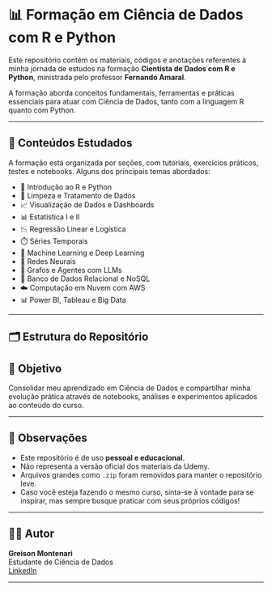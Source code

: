 # 📊 Formação em Ciência de Dados com R e Python

Este repositório contém os materiais, códigos e anotações referentes à minha jornada de estudos na formação **Cientista de Dados com R e Python**, ministrada pelo professor **Fernando Amaral**.

A formação aborda conceitos fundamentais, ferramentas e práticas essenciais para atuar com Ciência de Dados, tanto com a linguagem R quanto com Python.

---

## 🧠 Conteúdos Estudados

A formação está organizada por seções, com tutoriais, exercícios práticos, testes e notebooks. Alguns dos principais temas abordados:

- 📌 Introdução ao R e Python
- 🧹 Limpeza e Tratamento de Dados
- 📈 Visualização de Dados e Dashboards
- 📊 Estatística I e II
- 📉 Regressão Linear e Logística
- ⏱️ Séries Temporais
- 🤖 Machine Learning e Deep Learning
- 🧠 Redes Neurais
- 🔎 Grafos e Agentes com LLMs
- 💾 Banco de Dados Relacional e NoSQL
- ☁️ Computação em Nuvem com AWS
- 📊 Power BI, Tableau e Big Data

---

## 🗂 Estrutura do Repositório

## 🚀 Objetivo

Consolidar meu aprendizado em Ciência de Dados e compartilhar minha evolução prática através de notebooks, análises e experimentos aplicados ao conteúdo do curso.

---

## 📌 Observações

- Este repositório é de uso **pessoal e educacional**.  
- Não representa a versão oficial dos materiais da Udemy.  
- Arquivos grandes como `.zip` foram removidos para manter o repositório leve.  
- Caso você esteja fazendo o mesmo curso, sinta-se à vontade para se inspirar, mas sempre busque praticar com seus próprios códigos!

---

## 👨‍💻 Autor

**Greison Montenari**  
Estudante de Ciência de Dados  
[LinkedIn](https://www.linkedin.com/in/greisonmontenari)  

---
